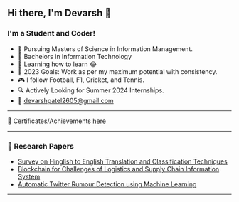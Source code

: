 ## Hi there, I'm Devarsh 👋

### I'm a Student and Coder!
- 📖 Pursuing Masters of Science in Information Management.
- 👷 Bachelors in Information Technology
- 🌱 Learning how to learn 😂
- 🥅 2023 Goals: Work as per my maximum potential with consistency.
- 🎮 I follow Football, F1, Cricket, and Tennis.
- 🔍 Actively Looking for Summer 2024 Internships.
- 📧 devarshpatel2605@gmail.com 

---
📂 Certificates/Achievements [here](https://github.com/Devarsh26/Certificates)

---
### 📝 Research Papers
- [Survey on Hinglish to English Translation and Classification Techniques](https://ijritcc.org/index.php/ijritcc/article/view/7840)
- [Blockchain for Challenges of Logistics and Supply Chain Information System](https://ieeexplore.ieee.org/document/10037294/)
- [Automatic Twitter Rumour Detection using Machine Learning](https://ieeexplore.ieee.org/document/10037317/)

---
